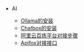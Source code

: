 - AI

  - [Ollama的安装](ai/ollama的安装.md)
  - [Chatbox的安装](ai/chatbox的安装.md)
  - [阿里云百炼平台对接步骤](ai/阿里云百炼平台对接步骤.md)
  - [Apifox对接接口](ai/apifox对接接口.md)
  

  
